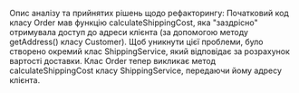 Опис аналізу та прийнятих рішень щодо рефакторингу:
Початковий код класу Order мав функцію calculateShippingCost, яка "заздрісно" отримувала доступ до адреси клієнта (за допомогою методу getAddress() класу Customer).
Щоб уникнути цієї проблеми, було створено окремий клас ShippingService, який відповідає за розрахунок вартості доставки.
Клас Order тепер викликає метод calculateShippingCost класу ShippingService, передаючи йому адресу клієнта.